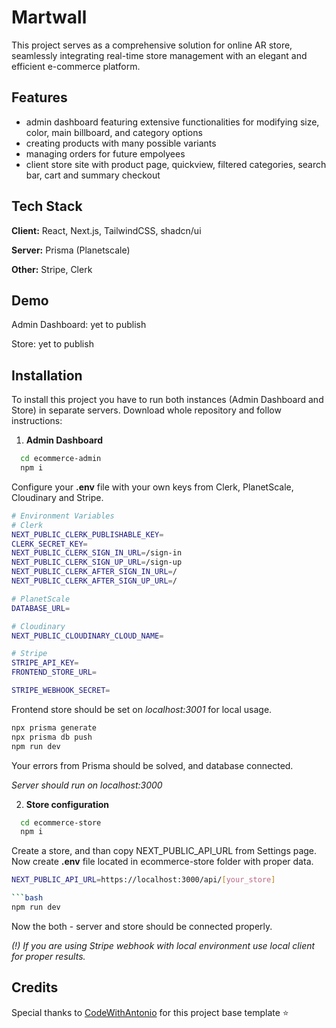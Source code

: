 
# Martwall



This project serves as a comprehensive solution for online AR store, seamlessly integrating real-time store management with an elegant and efficient e-commerce platform.


## Features

- admin dashboard featuring extensive functionalities for modifying size, color, main billboard, and category options
- creating products with many possible variants
- managing orders for future empolyees
- client store site with product page, quickview, filtered categories, search bar, cart and summary checkout


## Tech Stack

**Client:** React, Next.js, TailwindCSS, shadcn/ui

**Server:** Prisma (Planetscale)

**Other:** Stripe, Clerk

## Demo

Admin Dashboard: yet to publish

Store: yet to publish


## Installation

To install this project you have to run both instances (Admin Dashboard and Store) in separate servers. Download whole repository and follow instructions:

1. **Admin Dashboard**
```bash
  cd ecommerce-admin 
  npm i
```


Configure your **.env** file with your own keys from Clerk, PlanetScale, Cloudinary and Stripe.

```bash
# Environment Variables
# Clerk
NEXT_PUBLIC_CLERK_PUBLISHABLE_KEY=
CLERK_SECRET_KEY=
NEXT_PUBLIC_CLERK_SIGN_IN_URL=/sign-in
NEXT_PUBLIC_CLERK_SIGN_UP_URL=/sign-up
NEXT_PUBLIC_CLERK_AFTER_SIGN_IN_URL=/
NEXT_PUBLIC_CLERK_AFTER_SIGN_UP_URL=/

# PlanetScale
DATABASE_URL=

# Cloudinary
NEXT_PUBLIC_CLOUDINARY_CLOUD_NAME=

# Stripe
STRIPE_API_KEY=
FRONTEND_STORE_URL=

STRIPE_WEBHOOK_SECRET=
```
Frontend store should be set on *localhost:3001* for local usage.
```bash
npx prisma generate
npx prisma db push
npm run dev
```
Your errors from Prisma should be solved, and database connected.

*Server should run on localhost:3000*

2. **Store configuration**
```bash
  cd ecommerce-store
  npm i
```
Create a store, and than copy NEXT_PUBLIC_API_URL from Settings page.
Now create **.env** file located in ecommerce-store folder with proper data.
```bash
NEXT_PUBLIC_API_URL=https://localhost:3000/api/[your_store]

```bash
npm run dev
```
Now the both - server and store should be connected properly.

*(!) If you are using Stripe webhook with local environment use local client for proper results.*



## Credits

Special thanks to [CodeWithAntonio](https://github.com/AntonioErdeljac) for this project base template :star: 
